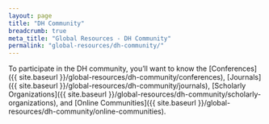 ```yaml
---
layout: page
title: "DH Community"
breadcrumb: true
meta_title: "Global Resources - DH Community"
permalink: "global-resources/dh-community/"
---
```

To participate in the DH community, you’ll want to know the [Conferences]({{ site.baseurl }}/global-resources/dh-community/conferences), [Journals]({{ site.baseurl }}/global-resources/dh-community/journals), [Scholarly Organizations]({{ site.baseurl }}/global-resources/dh-community/scholarly-organizations), and [Online Communities]({{ site.baseurl }}/global-resources/dh-community/online-communities).

